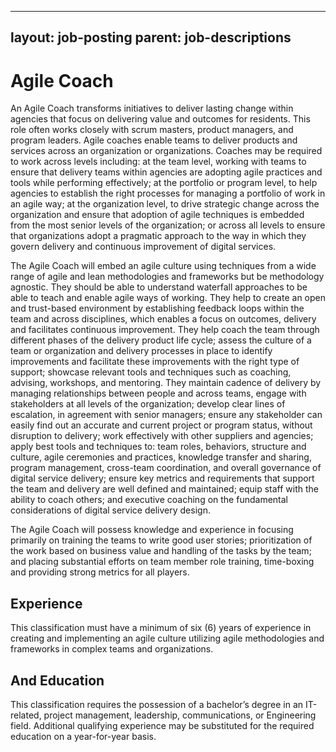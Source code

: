 
---
layout: job-posting
parent: job-descriptions
---


# Agile Coach    
An Agile Coach transforms initiatives to deliver lasting change within agencies that focus on delivering value and outcomes for residents. This role often works closely with scrum masters, product managers, and program leaders. Agile coaches enable teams to deliver products and services across an organization or organizations. Coaches may be required to work across levels including: at the team level, working with teams to ensure that delivery teams within agencies are adopting agile practices and tools while performing effectively; at the portfolio or program level, to help agencies to establish the right processes for managing a portfolio of work in an agile way; at the organization level, to drive strategic change across the organization and ensure that adoption of agile techniques is embedded from the most senior levels of the organization; or across all levels to ensure that organizations adopt a pragmatic approach to the way in which they govern delivery and continuous improvement of digital services.

The Agile Coach will embed an agile culture using techniques from a wide range of agile and lean methodologies and frameworks but be methodology agnostic. They should be able to understand waterfall approaches to be able to teach and enable agile ways of working. They help to create an open and trust-based environment by establishing feedback loops within the team and across disciplines, which enables a focus on outcomes, delivery and facilitates continuous improvement. They help coach the team through different phases of the delivery product life cycle; assess the culture of a team or organization and delivery processes in place to identify improvements and facilitate these improvements with the right type of support; showcase relevant tools and techniques such as coaching, advising, workshops, and mentoring. They maintain cadence of delivery by managing relationships between people and across teams, engage with stakeholders at all levels of the organization; develop clear lines of escalation, in agreement with senior managers; ensure any stakeholder can easily find out an accurate and current project or program status, without disruption to delivery; work effectively with other suppliers and agencies; apply best tools and techniques to: team roles, behaviors, structure and culture, agile ceremonies and practices, knowledge transfer and sharing, program management, cross-team coordination, and overall governance of digital service delivery; ensure key metrics and requirements that support the team and delivery are well defined and maintained; equip staff with the ability to coach others; and executive coaching on the fundamental considerations of digital service delivery design.

The Agile Coach will possess knowledge and experience in focusing primarily on training the teams to write good user stories; prioritization of the work based on business value and handling of the tasks by the team; and placing substantial efforts on team member role training, time-boxing and providing strong metrics for all players.

## Experience
This classification must have a minimum of six (6) years of experience in creating and implementing an agile culture utilizing agile methodologies and frameworks in complex teams and organizations.

## And Education
This classification requires the possession of a bachelor’s degree in an IT-related, project management, leadership, communications, or Engineering field. Additional qualifying experience may be substituted for the required education on a year-for-year basis.
